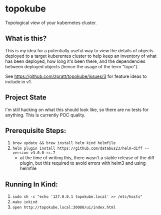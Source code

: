 # topokube
Topological view of your kubernetes cluster.

## What is this?

This is my idea for a potentially useful way to view the details of objects deployed to a target kuberentes cluster to help keep an inventory of what has been deployed, how long it's been there, and the dependencies between deployed objects (hence the usage of the term "topo").

See https://github.com/zpratt/topokube/issues/3 for feature ideas to include in v1.

## Project State

I'm still hacking on what this should look like, so there are no tests for anything. This is currently POC quality.

## Prerequisite Steps:

1. `brew update && brew install helm kind helmfile`
1. `helm plugin install https://github.com/databus23/helm-diff --version v3.0.0-rc.7`
   * at the time of writing this, there wasn't a stable release of the diff plugin, but this required to avoid errors with helm3 and using helmfile

## Running In Kind:

1. `sudo sh -c "echo '127.0.0.1 topokube.local' >> /etc/hosts"`
1. `make inkind`
1. `open http://topokube.local:30080/ui/index.html`